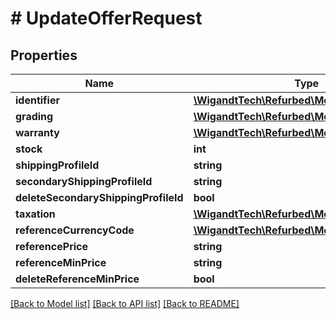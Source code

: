 # # UpdateOfferRequest

## Properties

Name | Type | Description | Notes
------------ | ------------- | ------------- | -------------
**identifier** | [**\WigandtTech\Refurbed\Model\OfferIdentifier**](OfferIdentifier.md) |  | [optional]
**grading** | [**\WigandtTech\Refurbed\Model\OfferGrading**](OfferGrading.md) |  | [optional]
**warranty** | [**\WigandtTech\Refurbed\Model\OfferWarranty**](OfferWarranty.md) |  | [optional]
**stock** | **int** |  | [optional]
**shippingProfileId** | **string** |  | [optional]
**secondaryShippingProfileId** | **string** |  | [optional]
**deleteSecondaryShippingProfileId** | **bool** |  | [optional]
**taxation** | [**\WigandtTech\Refurbed\Model\OfferTaxation**](OfferTaxation.md) |  | [optional]
**referenceCurrencyCode** | [**\WigandtTech\Refurbed\Model\CurrencyCode**](CurrencyCode.md) |  | [optional]
**referencePrice** | **string** |  | [optional]
**referenceMinPrice** | **string** |  | [optional]
**deleteReferenceMinPrice** | **bool** |  | [optional]

[[Back to Model list]](../../README.md#models) [[Back to API list]](../../README.md#endpoints) [[Back to README]](../../README.md)
